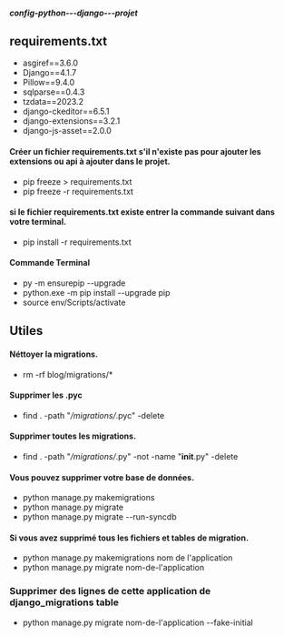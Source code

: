 ##### config-python---django---projet

## requirements.txt

- asgiref==3.6.0
- Django==4.1.7
- Pillow==9.4.0
- sqlparse==0.4.3
- tzdata==2023.2
- django-ckeditor==6.5.1
- django-extensions==3.2.1
- django-js-asset==2.0.0

#### Créer un fichier requirements.txt s'il n'existe pas pour ajouter les extensions ou api à ajouter dans le projet.

- pip freeze > requirements.txt
- pip freeze -r requirements.txt

#### si le fichier requirements.txt existe entrer la commande suivant dans votre terminal.

- pip install -r requirements.txt

#### Commande Terminal

- py -m ensurepip --upgrade
- python.exe -m pip install --upgrade pip
- source env/Scripts/activate

## Utiles

#### Néttoyer la migrations.

- rm -rf blog/migrations/\*

#### Supprimer les .pyc

- find . -path "_/migrations/_.pyc" -delete

#### Supprimer toutes les migrations.

- find . -path "_/migrations/_.py" -not -name "**init**.py" -delete

#### Vous pouvez supprimer votre base de données.

- python manage.py makemigrations
- python manage.py migrate
- python manage.py migrate --run-syncdb

#### Si vous avez supprimé tous les fichiers et tables de migration.

- python manage.py makemigrations nom de l'application
- python manage.py migrate nom-de-l'application

### Supprimer des lignes de cette application de django_migrations table

- python manage.py migrate nom-de-l'application --fake-initial

